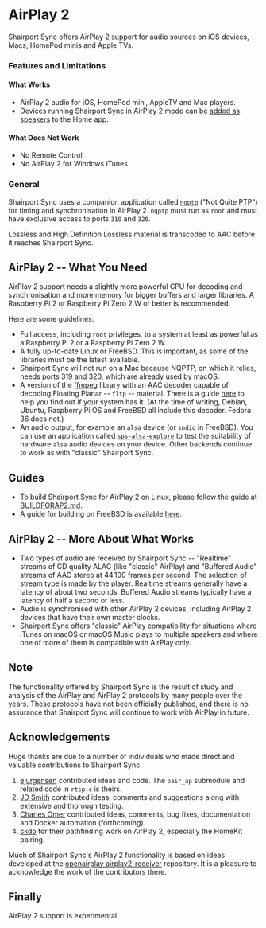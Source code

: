 AirPlay 2
===
Shairport Sync offers AirPlay 2 support for audio sources on iOS devices, Macs, HomePod minis and Apple TVs.

### Features and Limitations
#### What Works
- AirPlay 2 audio for iOS, HomePod mini, AppleTV and Mac players.
- Devices running Shairport Sync in AirPlay 2 mode can be [added as speakers](https://github.com/mikebrady/shairport-sync/blob/development/ADDINGTOHOME.md) to the Home app. 

#### What Does Not Work
- No Remote Control
- No AirPlay 2 for Windows iTunes

### General
Shairport Sync uses a companion application called [`nqptp`](https://github.com/mikebrady/nqptp) ("Not Quite PTP") for timing and synchronisation in AirPlay 2. `nqptp` must run as `root` and must have exclusive access to ports `319` and `320`.

Lossless and High Definition Lossless material is transcoded to AAC before it reaches Shairport Sync. 

AirPlay 2 -- What You Need
---
AirPlay 2 support needs a slightly more powerful CPU for decoding and synchronisation and more memory for bigger buffers and larger libraries. A Raspberry Pi 2 or Raspberry Pi Zero 2 W or better is recommended.

Here are some guidelines: 
* Full access, including `root` privileges, to a system at least as powerful as a Raspberry Pi 2 or a Raspberry Pi Zero 2 W.
* A fully up-to-date Linux or FreeBSD. This is important, as some of the libraries must be the latest available.
* Shairport Sync will not run on a Mac because NQPTP, on which it relies, needs ports 319 and 320, which are already used by macOS.
* A version of the [ffmpeg](https://www.ffmpeg.org) library with an AAC decoder capable of decoding Floating Planar -- `fltp` -- material. There is a guide [here](https://github.com/mikebrady/shairport-sync/blob/development/TROUBLESHOOTING.md#aac-decoder-issues-airplay-2-only) to help you find out if your system has it. (At the time of writing, Debian, Ubuntu, Raspberry Pi OS and FreeBSD all include this decoder. Fedora 36 does not.)
* An audio output, for example an `alsa` device (or `sndio` in FreeBSD). You can use an application called [`sps-alsa-explore`](https://github.com/mikebrady/sps-alsa-explore) to test the suitability of hardware `alsa` audio devices on your device. Other backends continue to work as with "classic" Shairport Sync.

Guides
---
* To build Shairport Sync for AirPlay 2 on Linux, please follow the guide at [BUILDFORAP2.md](https://github.com/mikebrady/shairport-sync/blob/development/BUILDFORAP2.md).
* A guide for building on FreeBSD is available [here](https://github.com/mikebrady/shairport-sync/blob/development/FREEBSD.md).

AirPlay 2 -- More About What Works
---
* Two types of audio are received by Shairport Sync -- "Realtime" streams of CD quality ALAC (like "classic" AirPlay) and "Buffered Audio" streams of AAC stereo at 44,100 frames per second. The selection of stream type is made by the player. Realtime streams generally have a latency of about two seconds. Buffered Audio streams typically have a latency of half a second or less.
* Audio is synchronised with other AirPlay 2 devices, including AirPlay 2 devices that have their own master clocks.
* Shairport Sync offers "classic" AirPlay compatibility for situations where iTunes on macOS or macOS Music plays to multiple speakers and where one of more of them is compatible with AirPlay only.

Note
----
The functionality offered by Shairport Sync is the result of study and analysis of the AirPlay and AirPlay 2 protocols by many people over the years. These protocols have not been officially published, and there is no assurance that Shairport Sync will continue to work with AirPlay in future.

Acknowledgements
----
Huge thanks are due to a number of individuals who made direct and valuable contributions to Shairport Sync:
1. [ejurgensen](https://github.com/ejurgensen) contributed ideas and code. The `pair_ap` submodule and related code in `rtsp.c` is theirs.
2. [JD Smith](https://github.com/jdtsmith) contributed ideas, comments and suggestions along with extensive and thorough testing.
3. [Charles Omer](https://github.com/charlesomer) contributed ideas, comments, bug fixes, documentation and Docker automation (forthcoming).
4. [ckdo](https://github.com/ckdo) for their pathfinding work on AirPlay 2, especially the HomeKit pairing.

Much of Shairport Sync's AirPlay 2 functionality is based on ideas developed at the [openairplay airplay2-receiver]( https://github.com/openairplay/airplay2-receiver) repository. It is a pleasure to acknowledge the work of the contributors there.

Finally
----
AirPlay 2 support is experimental.
